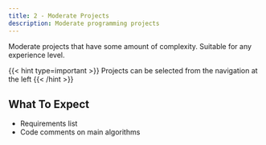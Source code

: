 ```yaml
---
title: 2 - Moderate Projects
description: Moderate programming projects
---
```

Moderate projects that have some amount of complexity. Suitable for any experience level.

{{< hint type=important >}}
Projects can be selected from the navigation at the left
{{< /hint >}}

## What To Expect
- Requirements list
- Code comments on main algorithms
